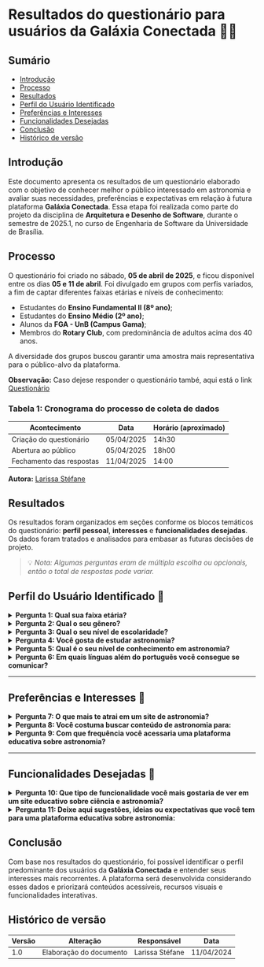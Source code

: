 # Resultados do questionário para usuários da Galáxia Conectada 🌌✨

## Sumário
* [Introdução](#introdução)
* [Processo](#processo)
* [Resultados](#resultados)
* [Perfil do Usuário Identificado](#perfil-do-usuário-identificado)
* [Preferências e Interesses](#preferências-e-interesses)
* [Funcionalidades Desejadas](#funcionalidades-desejadas)
* [Conclusão](#conclusão)
* [Histórico de versão](#histórico-de-versão)

## Introdução

Este documento apresenta os resultados de um questionário elaborado com o objetivo de conhecer melhor o público interessado em astronomia e avaliar suas necessidades, preferências e expectativas em relação à futura plataforma **Galáxia Conectada**. Essa etapa foi realizada como parte do projeto da disciplina de **Arquitetura e Desenho de Software**, durante o semestre de 2025.1, no curso de Engenharia de Software da Universidade de Brasília.

## Processo

O questionário foi criado no sábado, **05 de abril de 2025**, e ficou disponível entre os dias **05 e 11 de abril**. Foi divulgado em grupos com perfis variados, a fim de captar diferentes faixas etárias e níveis de conhecimento:

- Estudantes do **Ensino Fundamental II (8º ano)**;
- Estudantes do **Ensino Médio (2º ano)**;
- Alunos da **FGA - UnB (Campus Gama)**;
- Membros do **Rotary Club**, com predominância de adultos acima dos 40 anos.

A diversidade dos grupos buscou garantir uma amostra mais representativa para o público-alvo da plataforma.

**Observação:** Caso dejese responder o questionário també, aqui está o link [Questionário](https://forms.office.com/Pages/ResponsePage.aspx?id=oZs17AtjK024M8jm1I-AWSYvPkA6V8RLrQ-YvB_5fxdUMFFaUDVPRURDMzJBV1A3N1BEQlg0VllGQi4u) 

### Tabela 1: Cronograma do processo de coleta de dados

| Acontecimento             | Data          | Horário (aproximado) |
|--------------------------|---------------|----------------------|
| Criação do questionário  | 05/04/2025     | 14h30                |
| Abertura ao público      | 05/04/2025     | 18h00                |
| Fechamento das respostas | 11/04/2025     | 14:00                |

**Autora:** [Larissa Stéfane](https://github.com/SkywalkerSupreme)



## Resultados

Os resultados foram organizados em seções conforme os blocos temáticos do questionário: **perfil pessoal**, **interesses** e **funcionalidades desejadas**. Os dados foram tratados e analisados para embasar as futuras decisões de projeto.

> 💡 *Nota: Algumas perguntas eram de múltipla escolha ou opcionais, então o total de respostas pode variar.*



## Perfil do Usuário Identificado 👤

<details>
  <summary><b>Pergunta 1: Qual sua faixa etária?</b></summary>

**Figura 1 - Porcentagem**  
![Faixa etária - porcentagem](https://raw.githubusercontent.com/UnBArqDsw2025-1-Turma02/2025.1-T02-_G9_GalaxiaConectada_Entrega01/e16b4951edd9169def7d1c43199cc8931e66663f/docs/Base/Imagens/Questionario1.png)

</details>

<details>
  <summary><b>Pergunta 2: Qual o seu gênero?</b></summary>

**Figura 2 - Porcentagem**  
![Gênero - porcentagem](https://raw.githubusercontent.com/UnBArqDsw2025-1-Turma02/2025.1-T02-_G9_GalaxiaConectada_Entrega01/e16b4951edd9169def7d1c43199cc8931e66663f/docs/Base/Imagens/Question%C3%A1rio2.png)

</details>

<details>
  <summary><b>Pergunta 3: Qual o seu nível de escolaridade?</b></summary>

**Figura 3 - Porcentagem**  
![Escolaridade - porcentagem](https://raw.githubusercontent.com/UnBArqDsw2025-1-Turma02/2025.1-T02-_G9_GalaxiaConectada_Entrega01/e16b4951edd9169def7d1c43199cc8931e66663f/docs/Base/Imagens/Question%C3%A1rio3.png)

</details>

<details>
  <summary><b>Pergunta 4: Você gosta de estudar astronomia?</b></summary>

**Figura 4 - Porcentagem**  
![Gosta de astronomia - porcentagem](https://raw.githubusercontent.com/UnBArqDsw2025-1-Turma02/2025.1-T02-_G9_GalaxiaConectada_Entrega01/e16b4951edd9169def7d1c43199cc8931e66663f/docs/Base/Imagens/Question%C3%A1rio4.png)


</details>

<details>
  <summary><b>Pergunta 5: Qual é o seu nível de conhecimento em astronomia?</b></summary>

**Figura 5 - Porcentagem**  
![Conhecimento - porcentagem](https://raw.githubusercontent.com/UnBArqDsw2025-1-Turma02/2025.1-T02-_G9_GalaxiaConectada_Entrega01/e16b4951edd9169def7d1c43199cc8931e66663f/docs/Base/Imagens/Question%C3%A1rio5.png)

</details>

<details>
  <summary><b>Pergunta 6: Em quais línguas além do português você consegue se comunicar?</b></summary>

**Figura 6 - Porcentagem**  
![Idiomas - porcentagem](https://raw.githubusercontent.com/UnBArqDsw2025-1-Turma02/2025.1-T02-_G9_GalaxiaConectada_Entrega01/e16b4951edd9169def7d1c43199cc8931e66663f/docs/Base/Imagens/Question%C3%A1rio6.png)

</details>

---

## Preferências e Interesses 🚀

<details>
  <summary><b>Pergunta 7: O que mais te atrai em um site de astronomia?</b></summary>

**Figura 7 - Porcentagem**  
![Atração - porcentagem](https://raw.githubusercontent.com/UnBArqDsw2025-1-Turma02/2025.1-T02-_G9_GalaxiaConectada_Entrega01/e16b4951edd9169def7d1c43199cc8931e66663f/docs/Base/Imagens/Question%C3%A1rio7.png)

</details>

<details>
  <summary><b>Pergunta 8: Você costuma buscar conteúdo de astronomia para:</b></summary>

**Figura 8 - Porcentagem**  
![Objetivo - porcentagem](https://raw.githubusercontent.com/UnBArqDsw2025-1-Turma02/2025.1-T02-_G9_GalaxiaConectada_Entrega01/e16b4951edd9169def7d1c43199cc8931e66663f/docs/Base/Imagens/Question%C3%A1rio8.png)

</details>

<details>
  <summary><b>Pergunta 9: Com que frequência você acessaria uma plataforma educativa sobre astronomia?</b></summary>

**Figura 9 - Porcentagem**  
![Frequência - porcentagem](https://raw.githubusercontent.com/UnBArqDsw2025-1-Turma02/2025.1-T02-_G9_GalaxiaConectada_Entrega01/e16b4951edd9169def7d1c43199cc8931e66663f/docs/Base/Imagens/Question%C3%A1rio9.png)


</details>

---

## Funcionalidades Desejadas 🔧

<details>
  <summary><b>Pergunta 10: Que tipo de funcionalidade você mais gostaria de ver em um site educativo sobre ciência e astronomia?</b></summary>

**Figura 10 - Porcentagem**  
![Funcionalidades - porcentagem](https://raw.githubusercontent.com/UnBArqDsw2025-1-Turma02/2025.1-T02-_G9_GalaxiaConectada_Entrega01/e16b4951edd9169def7d1c43199cc8931e66663f/docs/Base/Imagens/Questionario10.png)

</details>

<details>
  <summary><b>Pergunta 11: Deixe aqui sugestões, ideias ou expectativas que você tem para uma plataforma educativa sobre astronomia:</b></summary>

**Tabela2:** Respostas da questão 11:

| ID | Nome       | Resposta |
|----|------------|----------|
| 1  | anonymous  | Funcionalidade onde cada usuário é um astronauta em uma jornada de exploração pelo universo |
| 2  | anonymous  | Seria legal se tivesse umas competições entre escolas do DF sobre astronomia, tipo uma olimpíada online. E também, poder marcar uns encontros pra galera observar o céu junto, sabe? Tipo um clube virtual com encontros presenciais. |
| 3  | anonymous  | Acho que seria legal ter uma parte com entrevistas com mulheres cientistas brasileiras que trabalham com astronomia. Ia ser inspirador! E também, seria bom se o site fosse bem fácil de usar no celular, porque é onde eu mais acesso as coisas. |
| 4  | anonymous  | Seria muito bom se tivesse um espaço com exercícios e simulados para o vestibular, focados em astronomia. E também, acho que umas lives com astrônomos profissionais, tipo um bate-papo, seria bem interessante pra gente tirar dúvidas e conhecer mais sobre a carreira. |
| 5  | anonymous  | Seria massa se tivesse umas atividades práticas que a gente pudesse fazer em casa ou na escola, tipo construir um relógio de sol ou um modelo do sistema solar. E também, seria legal se desse pra interagir com outros estudantes e trocar ideias sobre astronomia. |
| 6  | anonymous  | Seria interessante se a plataforma oferecesse conteúdo mais aprofundado, talvez até com nível de iniciação científica, para quem quer se preparar para olimpíadas de astronomia ou áreas afins. E também, acho que seria um diferencial se tivesse parcerias com universidades ou instituições de pesquisa. |
| 7  | anonymous  | Eu gostaria que tivesse um conteúdo que me ajudasse a me preparar para olimpíadas científicas, especialmente as de astronomia e astrofísica. Seria ótimo se também tivesse um espaço para conectar estudantes de diferentes escolas para projetos em grupo e discussões mais aprofundadas. |
| 8  | anonymous  | Acho que seria muito legal se a plataforma tivesse um foco em conectar a astronomia com outras áreas do conhecimento, tipo física, matemática e até filosofia. E também, como moro no Plano Piloto, seria ótimo se tivesse informações sobre eventos astronômicos que rolam por aqui. |
| 9  | anonymous  | Seria muito legal se a plataforma tivesse um espaço para a gente compartilhar fotos e vídeos que a gente mesmo faz do céu. E também, seria interessante se tivesse umas dicas de lugares bons pra observar as estrelas aqui perto de Brasília. |
| 10 | anonymous  | Seria legal se tivesse umas atividades que a gente pudesse fazer em grupo, tipo montar um clube de astronomia virtual e depois se encontrar pra observar o céu em algum lugar aqui no Guará. |
| 11 | anonymous  | Seria muito legal se a plataforma tivesse um espaço para a gente marcar encontros pra observar o céu aqui em Águas Claras, e dicas de aplicativos de celular que ajudam a identificar as estrelas e planetas. |
| 12 | anonymous  | Seria legal se tivesse umas atividades práticas em grupo, tipo construir um telescópio caseiro ou participar de observações noturnas aqui em Taguatinga. |
| 13 | anonymous  | Acho que seria muito legal se a plataforma tivesse uma galeria colaborativa e dicas de lugares para observar o céu em Taguatinga. |
| 14 | anonymous  | Um espaço para marcar encontros para observação e atividades práticas como construir um modelo do sistema solar ou aprender a usar app de astronomia. |
| 15 | anonymous  | Atividades em grupo como clubes de astronomia na escola e noites de observação abertas à comunidade. |
| 16 | anonymous  | Atividades práticas em grupo como construir telescópio caseiro ou aprender a identificar constelações. |
| 17 | anonymous  | Aplicações da astronomia na engenharia e discussões sobre os desafios da observação no DF. |
| 18 | anonymous  | Explorar as conexões da astronomia com engenharia, como navegação por satélite e instrumentação. |
| 19 | anonymous  | Um espaço para discutir desafios e oportunidades de observação em áreas com menos poluição luminosa. |
| 20 | anonymous  | Discussão sobre o impacto da urbanização na observação astronômica e soluções para mitigar poluição luminosa. |
| 21 | anonymous  | Informações sobre eventos astronômicos na cidade e oportunidades de voluntariado. |
| 22 | anonymous  | Foco em astrofotografia, com dicas e tutoriais para iniciantes. |
| 23 | anonymous  | Espaço para discutir poluição luminosa e soluções de engenharia para melhorar a observação. |
| 24 | anonymous  | Explorar conexões da astronomia com filosofia, história da ciência e arte. |
| 25 | anonymous  | Aplicação da astronomia em tecnologias urbanas sustentáveis e design de espaços públicos. |
| 26 | anonymous  | Seção sobre a história da astronomia no Brasil. |
| 27 | anonymous  | Seção sobre a história da exploração espacial, dos primeiros satélites às missões atuais. |
| 28 | anonymous  | Discussões sobre a história da ciência e influência da astronomia em outras áreas. |
| 29 | anonymous  | Recursos para educadores e pais ensinarem astronomia a crianças e jovens. |
| 30 | anonymous  | Recursos para projetos educativos comunitários, como oficinas de astronomia. |
| 31 | anonymous  | Plataforma prática e fácil de usar, com informações rápidas e interessantes. |
| 32 | anonymous  | Conteúdo prático com dicas para observar as estrelas. |
| 33 | anonymous  | Informações confiáveis, organizadas, design claro, conteúdo atualizado e com fontes científicas. |
| 34 | anonymous  | Informações sobre eventos astronômicos abertos ao público no DF. |
| 35 | anonymous  | Conteúdos curtos e objetivos, tipo pílulas de conhecimento, para acessar pelo celular. |
| 36 | anonymous  | Conteúdo focado em vestibulares, com exercícios resolvidos e simulados. |
| 37 | anonymous  | Atividades práticas e lúdicas para ensinar astronomia às crianças. |
| 38 | anonymous  | Projetos interdisciplinares, pensamento crítico, e uso da astronomia para discutir temas atuais. |
| 39 | anonymous  | Espaço para troca de experiências entre professores e fórum para dúvidas sobre ensino. |
| 40 | anonymous  | Recursos para ensino superior, como simulações, conjuntos de dados reais e ferramentas de análise. |
| 41 | anonymous  | Colaboração entre pesquisadores e educadores para incorporar avanços ao ensino. |
| 42 | anonymous  | Materiais adaptáveis para diferentes níveis e promoção da divulgação científica à comunidade. |
| 43 | anonymous  | Espaço para divulgação de eventos e atividades astronômicas abertas à comunidade. |

<b> Autora: </b> <a href="https://github.com/SkywalkerSupreme">Larissa Stéfane</a>.


</details>



## Conclusão

Com base nos resultados do questionário, foi possível identificar o perfil predominante dos usuários da **Galáxia Conectada** e entender seus interesses mais recorrentes. A plataforma será desenvolvida considerando esses dados e priorizará conteúdos acessíveis, recursos visuais e funcionalidades interativas. 


## Histórico de versão

| Versão | Alteração | Responsável | Data |
| - | - | - | - |
| 1.0 | Elaboração do documento| Larissa Stéfane | 11/04/2024 |
